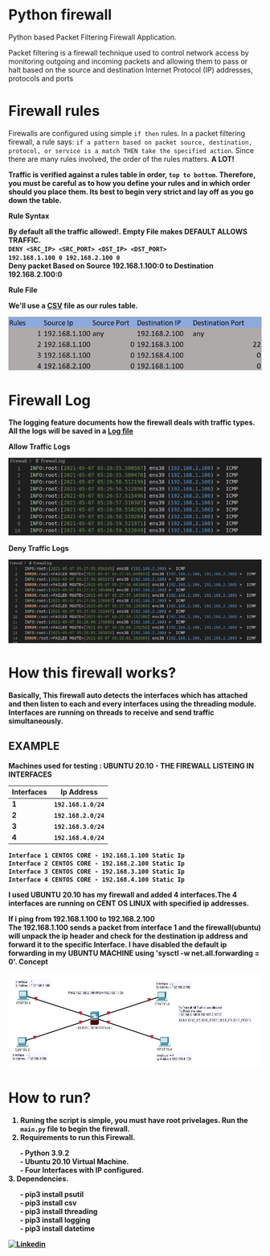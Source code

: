 # Python firewall
Python based Packet Filtering Firewall Application.

Packet filtering is a firewall technique used to control network access by monitoring outgoing and incoming packets and allowing them to pass or halt based on the source and destination Internet Protocol (IP) addresses, protocols and ports 

# Firewall rules

Firewalls are configured using simple `if then` rules. In a packet filtering firewall, a rule says: ``if a pattern based on packet source, destination, protocol, or service is a match THEN take the specified action``. Since there are many rules involved, the order of the rules matters. <b>A LOT!<b>

Traffic is verified against a rules table in order, ``top to bottom``. Therefore, you must be careful as to how you define your rules and in which order should you place them. Its best to begin very strict and lay off as you go down the table.

**Rule Syntax**

By default all the traffic allowed!. Empty File makes DEFAULT ALLOWS TRAFFIC.  </br>
``DENY <SRC_IP> <SRC_PORT> <DST_IP> <DST_PORT>`` </br>
``192.168.1.100 0 192.168.2.100 0`` </br>
Deny packet Based on Source 192.168.1.100:0 to Destination 192.168.2.100:0 </br>

**Rule File**

We'll use a [CSV](./imports/Rules.csv) file as our rules table.

![Example rule table](./screenshots/examplerules.jpg)

# Firewall Log

The logging feature documents how the firewall deals with traffic types.
All the logs will be saved in a [Log file](firewall.log)

**Allow Traffic Logs**

![Traffic Logs](./screenshots/log1.jpg)

**Deny Traffic Logs**

![Error Logs](./screenshots/log2.jpg)

# How this firewall works?

Basically, This firewall auto detects the interfaces which has attached and then listen to each and every interfaces using the threading module. Interfaces are running on threads to receive and send traffic simultaneously. 

## EXAMPLE
Machines used for testing :
    UBUNTU 20.10 - THE FIREWALL LISTEING IN INTERFACES 

| Interfaces    | Ip Address                                                         |
| :------------ |:-----------------------------------------------------------------: | 
| 1             | `192.168.1.0/24`                                                   |
| 2             | `192.168.2.0/24`                                                   |
| 3             | `192.168.3.0/24`                                                   |
| 4             | `192.168.4.0/24`                                                   |

    Interface 1 CENTOS CORE - 192.168.1.100 Static Ip
    Interface 2 CENTOS CORE - 192.168.2.100 Static Ip
    Interface 3 CENTOS CORE - 192.168.3.100 Static Ip
    Interface 4 CENTOS CORE - 192.168.4.100 Static Ip
I used **UBUNTU 20.10** has my firewall and added 4 interfaces.The 4 interfaces are running on CENT OS LINUX with specified ip addresses. </br> 

If i ping from 192.168.1.100 to 192.168.2.100 </br>
The 192.168.1.100 sends a packet from interface 1 and the firewall(ubuntu) will unpack the ip header and check for the destination ip address and forward it to the specific Interface. I have disabled the default ip forwarding in my **UBUNTU MACHINE** using 'sysctl -w net.all.forwarding = 0'. 
**Concept**

![Concept](./screenshots/firewall.jpg)

# How to run?
1. Runing the script is simple, you must have root privelages. Run the `main.py` file to begin the firewall. 
2. Requirements to run this Firewall.

&nbsp;&nbsp;&nbsp;&nbsp;&nbsp;&nbsp; - Python 3.9.2    
&nbsp;&nbsp;&nbsp;&nbsp;&nbsp;&nbsp; - Ubuntu 20.10 Virtual Machine.     
&nbsp;&nbsp;&nbsp;&nbsp;&nbsp;&nbsp; - Four Interfaces with IP configured.       
3. Dependencies.      

&nbsp;&nbsp;&nbsp;&nbsp;&nbsp;&nbsp; - pip3 install psutil     
&nbsp;&nbsp;&nbsp;&nbsp;&nbsp;&nbsp; - pip3 install csv     
&nbsp;&nbsp;&nbsp;&nbsp;&nbsp;&nbsp; - pip3 install threading     
&nbsp;&nbsp;&nbsp;&nbsp;&nbsp;&nbsp; - pip3 install logging     
&nbsp;&nbsp;&nbsp;&nbsp;&nbsp;&nbsp; - pip3 install datetime     

[![Linkedin](https://img.shields.io/badge/LinkedIn-0077B5?style=for-the-badge&logo=linkedin&logoColor=white)](https://www.linkedin.com/in/jadhusan24/) 


